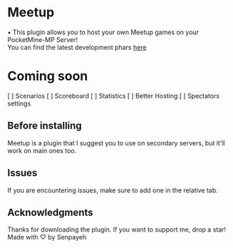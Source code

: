 # Meetup
• This plugin allows you to host your own Meetup games on your PocketMine-MP Server!\
You can find the latest development phars [here](https://poggit.pmmp.io/ci/senpayeh/Meetup/Meetup)
# Coming soon
 [ ] Scenarios
 [ ] Scoreboard
 [ ] Statistics
 [ ] Better Hosting
 [ ] Spectators settings
## Before installing
Meetup is a plugin that I suggest you to use on secondary servers, but it'll work on main ones too.
## Issues
If you are encountering issues, make sure to add one in the relative tab.
## Acknowledgments
Thanks for downloading the plugin. If you want to support me, drop a star!
Made with ♡ by Senpayeh
